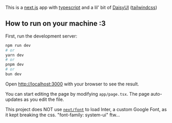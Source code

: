 This is a [next.js](https://nextjs.org/) app with [typescript](https://media.tenor.com/A5MU1oSl95EAAAAM/furry-boy-kisser.gif) and a lil' bit of [DaisyUI](https://daisyui.com/) ([tailwindcss](https://tailwindcss.com/))

## How to run on your machine :3

First, run the development server:

```bash
npm run dev
# or
yarn dev
# or
pnpm dev
# or
bun dev
```

Open [http://localhost:3000](http://localhost:3000) with your browser to see the result.

You can start editing the page by modifying `app/page.tsx`. The page auto-updates as you edit the file.

This project does NOT use [`next/font`](https://nextjs.org/docs/basic-features/font-optimization) to load Inter, a custom Google Font, as it kept breaking the css. "font-family: system-ui" ftw...
